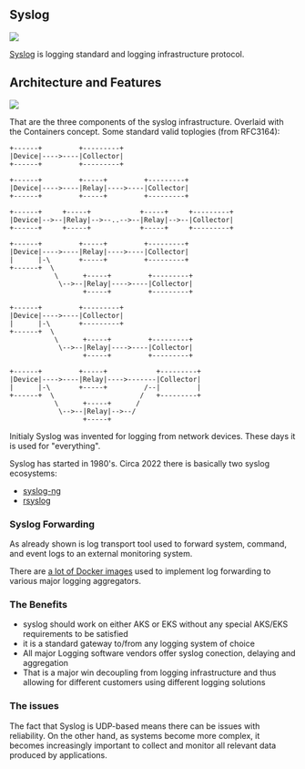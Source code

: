 
## Syslog 

![](media3/syslog_logging_arch.png)

[Syslog](https://en.wikipedia.org/wiki/Syslog) is logging standard and logging infrastructure protocol.

## Architecture and Features

![](media2/syslog_architecture.png)

That are the three components of the syslog infrastructure. Overlaid with the Containers concept. Some standard valid toplogies (from RFC3164):

```
+------+         +---------+
|Device|---->----|Collector|
+------+         +---------+

+------+         +-----+         +---------+
|Device|---->----|Relay|---->----|Collector|
+------+         +-----+         +---------+

+------+     +-----+            +-----+     +---------+
|Device|-->--|Relay|-->--..-->--|Relay|-->--|Collector|
+------+     +-----+            +-----+     +---------+

+------+         +-----+         +---------+
|Device|---->----|Relay|---->----|Collector|
|      |-\       +-----+         +---------+
+------+  \
           \      +-----+         +---------+
            \-->--|Relay|---->----|Collector|
                  +-----+         +---------+

+------+         +---------+
|Device|---->----|Collector|
|      |-\       +---------+
+------+  \
           \      +-----+         +---------+
            \-->--|Relay|---->----|Collector|
                  +-----+         +---------+

+------+         +-----+            +---------+
|Device|---->----|Relay|---->-------|Collector|
|      |-\       +-----+         /--|         |
+------+  \                     /   +---------+
           \      +-----+      /
            \-->--|Relay|-->--/
                  +-----+
```
Initialy Syslog was invented for logging from network devices.  These days it is used for "everything".

Syslog has started in 1980's. Circa 2022 there is basically two syslog ecosystems:

- [syslog-ng](https://en.wikipedia.org/wiki/Syslog-ng)
- [rsyslog](https://en.wikipedia.org/wiki/Rsyslog)

### Syslog Forwarding 

As already shown is log transport tool used to forward system, command, and event logs to an external monitoring system. 

There are [a lot of Docker images](https://pkgs.alpinelinux.org/packages?name=*syslog*) used to implement log forwarding to various major logging aggregators.

### The Benefits

- syslog should work on either AKS or EKS without any special AKS/EKS requirements to be satisfied
- it is a standard gateway to/from any logging system of choice
- All major Logging software vendors offer syslog conection, delaying and aggregation
- That is a major win decoupling from logging infrastructure and thus allowing for different customers using different logging solutions

### The issues

The fact that Syslog is UDP-based means there can be issues with reliability. On the other hand, as systems become more complex, it becomes increasingly important to collect and monitor all relevant data produced by applications.



